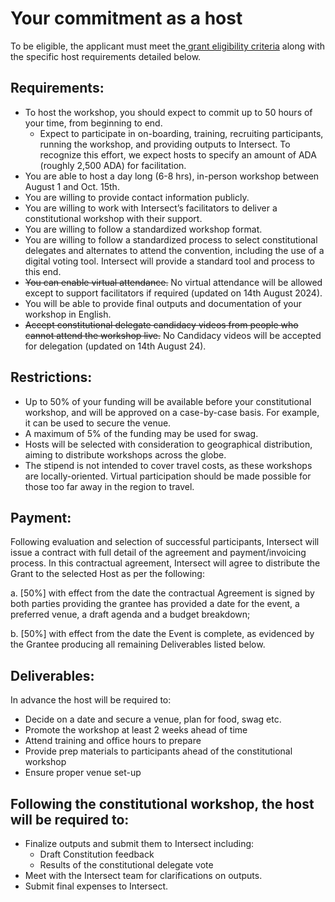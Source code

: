 # Your commitment as a host

To be eligible, the applicant must meet the[ grant eligibility criteria](https://docs.intersectmbo.org/intersect-community-grants/application-process/eligibility-criteria) along with the specific host requirements detailed below.

## Requirements:

* To host the workshop, you should expect to commit up to 50 hours of your time, from beginning to end.
  * Expect to participate in on-boarding, training, recruiting participants, running the workshop, and providing outputs to Intersect. To recognize this effort, we expect hosts to specify an amount of ADA (roughly 2,500 ADA) for facilitation.
* You are able to host a day long (6-8 hrs), in-person workshop between August 1 and Oct. 15th.
* You are willing to provide contact information publicly.
* You are willing to work with Intersect’s facilitators to deliver a constitutional workshop with their support.
* You are willing to follow a standardized workshop format.
* You are willing to follow a standardized process to select constitutional delegates and alternates to attend the convention, including the use of a digital voting tool. Intersect will provide a standard tool and process to this end.
* ~~You can enable virtual attendance.~~ No virtual attendance will be allowed except to support facilitators if required (updated on 14th August 2024).
* You will be able to provide final outputs and documentation of your workshop in English.
* ~~Accept constitutional delegate candidacy videos from people who cannot attend the workshop live.~~ No Candidacy videos will be accepted for delegation (updated on 14th August 24).

## Restrictions:

* Up to 50% of your funding will be available before your constitutional workshop, and will be approved on a case-by-case basis. For example, it can be used to secure the venue.
* A maximum of 5% of the funding may be used for swag.
* Hosts will be selected with consideration to geographical distribution, aiming to distribute workshops across the globe.
* The stipend is not intended to cover travel costs, as these workshops are locally-oriented. Virtual participation should be made possible for those too far away in the region to travel.

## Payment:&#x20;

Following evaluation and selection of successful participants, Intersect will issue a contract with full detail of the agreement and payment/invoicing process. In this contractual agreement, Intersect will agree to distribute the Grant to the selected Host as per the following:

a.   \[50%] with effect from the date the contractual Agreement is signed by both parties providing the grantee has provided a date for the event, a preferred venue, a draft agenda and a budget breakdown;

b.   \[50%] with effect from the date the Event is complete, as evidenced by the Grantee producing all remaining Deliverables listed below.

## Deliverables:

In advance the host will be required to:

* Decide on a date and secure a venue, plan for food, swag etc.
* Promote the workshop at least 2 weeks ahead of time
* Attend training and office hours to prepare
* Provide prep materials to participants ahead of the constitutional workshop
* Ensure proper venue set-up

## Following the constitutional workshop, the host will be required to:

* Finalize outputs and submit them to Intersect including:
  * Draft Constitution feedback
  * Results of the constitutional delegate vote
* Meet with the Intersect team for clarifications on outputs.
* Submit final expenses to Intersect.
